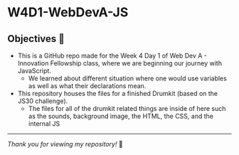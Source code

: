 # W4D1-WebDevA-JS

## Objectives 🎯

* This is a GitHub repo made for the Week 4 Day 1 of Web Dev A - Innovation Fellowship class, where we are beginning our journey with JavaScript.
  * We learned about different situation where one would use variables as well as what their declarations mean.
* This repository houses the files for a finished Drumkit (based on the JS30 challenge).
  * The files for all of the drumkit related things are inside of here such as the sounds, background image, the HTML, the CSS, and the internal JS

---

_Thank you for viewing my repository!_ 🎉
